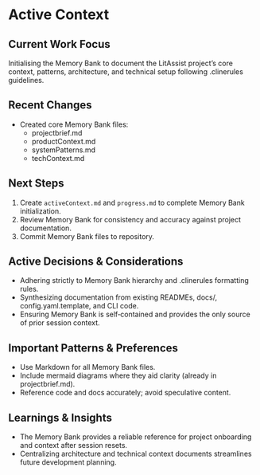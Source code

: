 # Active Context

## Current Work Focus
Initialising the Memory Bank to document the LitAssist project’s core context, patterns, architecture, and technical setup following .clinerules guidelines.

## Recent Changes
- Created core Memory Bank files:
  - projectbrief.md  
  - productContext.md  
  - systemPatterns.md  
  - techContext.md  

## Next Steps
1. Create `activeContext.md` and `progress.md` to complete Memory Bank initialization.  
2. Review Memory Bank for consistency and accuracy against project documentation.  
3. Commit Memory Bank files to repository.

## Active Decisions & Considerations
- Adhering strictly to Memory Bank hierarchy and .clinerules formatting rules.  
- Synthesizing documentation from existing READMEs, docs/, config.yaml.template, and CLI code.  
- Ensuring Memory Bank is self‑contained and provides the only source of prior session context.

## Important Patterns & Preferences
- Use Markdown for all Memory Bank files.  
- Include mermaid diagrams where they aid clarity (already in projectbrief.md).  
- Reference code and docs accurately; avoid speculative content.

## Learnings & Insights
- The Memory Bank provides a reliable reference for project onboarding and context after session resets.  
- Centralizing architecture and technical context documents streamlines future development planning.
